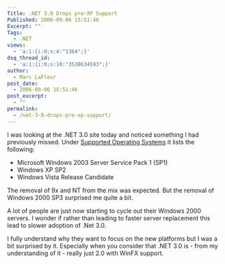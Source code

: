 ```yaml
---
Title: .NET 3.0 Drops pre-XP Support
Published: 2006-09-06 15:51:46
Excerpt: ""
Tags:
  - .NET
views:
  - 'a:1:{i:0;s:4:"1364";}'
dsq_thread_id:
  - 'a:1:{i:0;s:10:"3538634593";}'
author:
  - Marc LaFleur
post_date:
  - 2006-09-06 15:51:46
post_excerpt:
  - ""
permalink:
  - /net-3-0-drops-pre-xp-support/
---
```

<p>I was looking at the .NET 3.0 site today and noticed something I had previously missed. Under <a href="http://msdn.microsoft.com/windowsvista/support/relnotes/netfxRc1/default.aspx#topic1" target="_blank">Supported Operating Systems</a> it lists the following:</p> <ul> <li>Microsoft Windows 2003 Server Service Pack 1 (SP1)  </li><li>Windows XP SP2  </li><li>Windows Vista Release Candidate</li></ul> <p>The removal of 9x and NT from the mix was expected. But the removal of Windows 2000 SP3 surprised me quite a bit. </p> <p>A lot of people are just now starting to cycle out their Windows 2000 servers. I wonder if rather than leading to faster server replacement this lead to slower adoption of .Net 3.0.</p> <p>I fully understand why they want to focus on the new platforms but I was a bit surprised by it. Especially when you consider that .NET 3.0 is - from my understanding of it - really just 2.0 with WinFX support. </p>